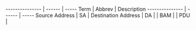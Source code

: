 --------------- | ------ | -----
Term            | Abbrev | Description
--------------- | ------ | -----
Source Address  | SA     |
Destination Address | DA |
 | BAM |
 | PDU |
